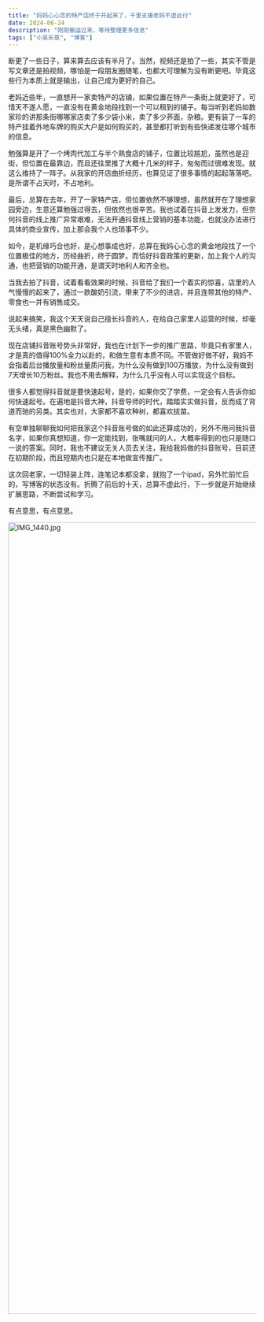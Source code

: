 ```yaml
---
title: "妈妈心心念的特产店终于开起来了，千里支援老妈不虚此行"
date: 2024-06-24
description: "刚刚搬运过来，等待整理更多信息"
tags: ["小吴乐意", "博客"]
---
```


<p>断更了一些日子，算来算去应该有半月了。当然，视频还是拍了一些，其实不管是写文章还是拍视频，哪怕是一段朋友圈随笔，也都大可理解为没有断更吧。毕竟这些行为本质上就是输出，让自己成为更好的自己。</p>
<p>老妈近些年，一直想开一家卖特产的店铺，如果位置在特产一条街上就更好了，可惜天不遂人愿，一直没有在黄金地段找到一个可以租到的铺子。每当听到老妈如数家珍的讲那条街哪哪家店卖了多少袋小米，卖了多少荞面，杂粮。更有装了一车的特产挂着外地车牌的购买大户是如何购买的，甚至都打听到有些快递发往哪个城市的信息。</p>
<p>勉强算是开了一个烤肉代加工与半个熟食店的铺子，位置比较尴尬，虽然也是迎街，但位置在最靠边，而且还往里推了大概十几米的样子，匆匆而过很难发现。就这么维持了一阵子。从我家的开店曲折经历，也算见证了很多事情的起起落落吧。是所谓不占天时，不占地利。</p>
<p>最后，总算在去年，开了一家特产店，但位置依然不够理想，虽然就开在了理想家园旁边，生意还算勉强过得去，但依然也很辛苦。我也试着在抖音上发发力，但奈何抖音的线上推广异常艰难，无法开通抖音线上营销的基本功能，也就没办法进行具体的商业宣传，加上那会我个人也琐事不少。</p>
<p>如今，是机缘巧合也好，是心想事成也好，总算在我妈心心念的黄金地段找了一个位置极佳的地方，历经曲折，终于圆梦。而恰好抖音政策的更新，加上我个人的沟通，也把营销的功能开通，是谓天时地利人和齐全也。</p>
<p>当我去拍了抖音，试着看看效果的时候，抖音给了我们一个着实的惊喜，店里的人气慢慢的起来了，通过一款酸奶引流，带来了不少的进店，并且连带其他的特产、零食也一并有销售成交。</p>
<p>说起来搞笑，我这个天天说自己擅长抖音的人，在给自己家里人运营的时候，却毫无头绪，真是黑色幽默了。</p>
<p>现在店铺抖音账号势头非常好，我也在计划下一步的推广思路，毕竟只有家里人，才是真的值得100%全力以赴的，和做生意有本质不同。不管做好做不好，我妈不会指着后台播放量和粉丝量质问我，为什么没有做到100万播放，为什么没有做到7天增长10万粉丝。我也不用去解释，为什么几乎没有人可以实现这个目标。</p>
<p>很多人都觉得抖音就是要快速起号，是的，如果你交了学费，一定会有人告诉你如何快速起号。在遍地是抖音大神，抖音导师的时代，踏踏实实做抖音，反而成了背道而驰的另类。其实也对，大家都不喜欢种树，都喜欢拔苗。</p>
<p>有空单独聊聊我如何把我家这个抖音账号做的如此还算成功的，另外不用问我抖音名字，如果你真想知道，你一定能找到，张嘴就问的人，大概率得到的也只是随口一说的答案。同时，我也不建议无关人员去关注，我给我妈做的抖音账号，目前还在初期阶段，而且短期内也只是在本地做宣传推广。</p>
<p>这次回老家，一切轻装上阵，连笔记本都没拿，就抱了一个ipad，另外忙前忙后的，写博客的状态没有。折腾了前后的十天，总算不虚此行，下一步就是开始继续扩展思路，不断尝试和学习。</p>
<p>有点意思，有点意思。</p>
<p><a href="/content/uploadfile/202406/adda1719241040.jpg" target="_blank" rel="noopener"><img src="/content/uploadfile/202406/adda1719241040.jpg" alt="IMG_1440.jpg" width="1125" height="1608"></a></p>
